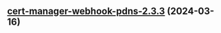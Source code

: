 

## [cert-manager-webhook-pdns-2.3.3](https://github.com/cyr-ius/truenas-charts/compare/cert-manager-webhook-pdns-2.3.2...cert-manager-webhook-pdns-2.3.3) (2024-03-16)

